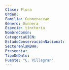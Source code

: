 ```yaml
---
Clase: Flora
Orden: 
Familia: Gunneraceae
Género: Gunnera
Especie: tinctoria
NombreComún: 
CategoríaUICN: 
EstadoConservaciónNacional: 
SectorenlaRBHH: 
Presencia: 
TipoDeDato: 
Fuente: "C. Villagran"
---
```

